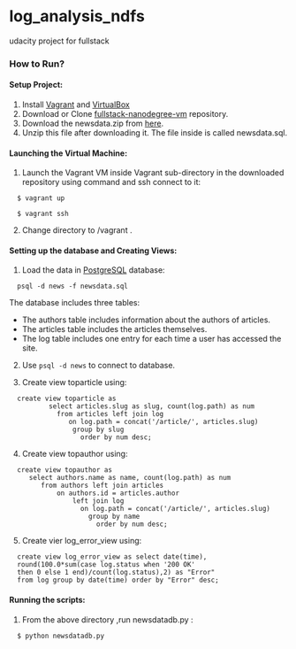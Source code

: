 # log_analysis_ndfs
udacity project for fullstack

### How to Run?

#### Setup Project:
  1. Install [Vagrant](https://www.vagrantup.com/) and [VirtualBox](https://www.virtualbox.org/)
  2. Download or Clone [fullstack-nanodegree-vm](https://github.com/udacity/fullstack-nanodegree-vm) repository.
  3. Download the newsdata.zip from [here](https://d17h27t6h515a5.cloudfront.net/topher/2016/August/57b5f748_newsdata/newsdata.zip).
  4. Unzip this file after downloading it. The file inside is called newsdata.sql.
  
#### Launching the Virtual Machine:
  1. Launch the Vagrant VM inside Vagrant sub-directory in the downloaded repository using command and ssh connect to it:
  
  ```
    $ vagrant up
  ```
  ```
    $ vagrant ssh
  ```
  2. Change directory to /vagrant .
  
#### Setting up the database and Creating Views:

  1. Load the data in [PostgreSQL](https://www.postgresql.org/) database:
  
  ```
    psql -d news -f newsdata.sql
  ```
  The database includes three tables:
  * The authors table includes information about the authors of articles.
  * The articles table includes the articles themselves.
  * The log table includes one entry for each time a user has accessed the site.
  
  2. Use `psql -d news` to connect to database.
  
  3. Create view toparticle using:
  ```
   	create view toparticle as
            select articles.slug as slug, count(log.path) as num
              from articles left join log
                 on log.path = concat('/article/', articles.slug)
                  group by slug
                    order by num desc;
  ```
  4. Create view topauthor using:
  ```
    create view topauthor as
       select authors.name as name, count(log.path) as num
          from authors left join articles
              on authors.id = articles.author
                  left join log
                    on log.path = concat('/article/', articles.slug)
                      group by name
                        order by num desc;
  ```
  5. Create vier log_error_view using:
  ```
    create view log_error_view as select date(time),
	round(100.0*sum(case log.status when '200 OK' 
	then 0 else 1 end)/count(log.status),2) as "Error" 
	from log group by date(time) order by "Error" desc;
  ```

#### Running the scripts:
  1. From the above directory ,run newsdatadb.py :
  ```
    $ python newsdatadb.py
  ```
  
